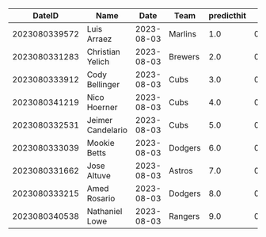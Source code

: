 DateID         |  Name               |  Date        |  Team     |  predicthit  |  predicthitproba     |  hitbool  |  Last7DaysAVG  |  Last15DaysAVG  |  Last30DaysAVG
---------------|---------------------|--------------|-----------|--------------|----------------------|-----------|----------------|-----------------|---------------
2023080339572  |  Luis Arraez        |  2023-08-03  |  Marlins  |  1.0         |  0.6145006808310164  |  False    |  0.407         |  0.392          |  0.347
2023080331283  |  Christian Yelich   |  2023-08-03  |  Brewers  |  2.0         |  0.6073361891774663  |  False    |  0.231         |  0.322          |  0.307
2023080333912  |  Cody Bellinger     |  2023-08-03  |  Cubs     |  3.0         |  0.6069266480890427  |  False    |  0.357         |  0.351          |  0.398
2023080341219  |  Nico Hoerner       |  2023-08-03  |  Cubs     |  4.0         |  0.6057332835921603  |  False    |  0.242         |  0.317          |  0.264
2023080332531  |  Jeimer Candelario  |  2023-08-03  |  Cubs     |  5.0         |  0.6050381954334908  |  False    |  0.571         |  0.37           |  0.307
2023080333039  |  Mookie Betts       |  2023-08-03  |  Dodgers  |  6.0         |  0.6034802099693404  |  False    |  0.455         |  0.282          |  0.333
2023080331662  |  Jose Altuve        |  2023-08-03  |  Astros   |  7.0         |  0.6021099087439515  |  False    |  0.421         |  0.364          |  0.364
2023080333215  |  Amed Rosario       |  2023-08-03  |  Dodgers  |  8.0         |  0.6006761604441053  |  False    |  0.385         |  0.333          |  0.298
2023080340538  |  Nathaniel Lowe     |  2023-08-03  |  Rangers  |  9.0         |  0.6003747970358165  |  False    |  0.313         |  0.385          |  0.349
